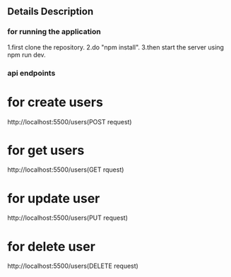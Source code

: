 ## Details Description

### for running the application

1.first clone the repository.
2.do "npm install".
3.then start the server using npm run dev.

### api endpoints

# for create users

http://localhost:5500/users(POST request)

# for get users

http://localhost:5500/users(GET rquest)

# for update user

http://localhost:5500/users(PUT request)

# for delete user

http://localhost:5500/users(DELETE request)
